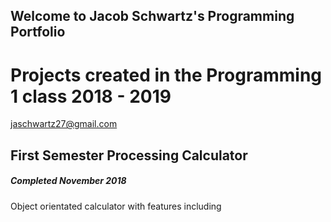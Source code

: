 ## Welcome to Jacob Schwartz's Programming Portfolio
# Projects created in the Programming 1 class 2018 - 2019
 jaschwartz27@gmail.com
 
 ## First Semester Processing Calculator
 ##### Completed November 2018
 Object orientated calculator with features including
